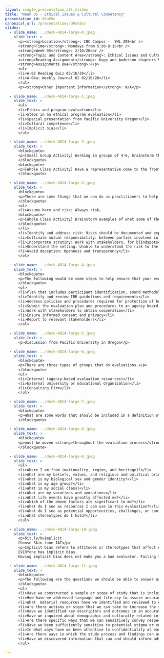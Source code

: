 ```yaml
---
layout: single_presentation_all_slides
title: "Week 05 - Ethical Issues & Cultural Competency"
presentation_id: dVuk5o
canonical_url: /presentations/dVuk5o/
slides:
  - slide_name: ../deck-4814-large-0.jpeg
    slide_text: >
      <p><strong>Location</strong>: CBC Campus -  SWL 208<br />
      <strong>Time</strong>: Mondays from 5:30-8:15<br />
      <strong>Week 05</strong>: 2/10/20<br />
      <strong>Topic and Content Area</strong>: Ethical Issues and Cultural Competency
      <strong>Reading Assignment</strong>: Kapp and Anderson chapters 5-6<br />
      <strong>Assignments Due</strong>:</p>
      <ul>
      <li>A-02 Reading Quiz 02/10/20</li>
      <li>A-04a: Weekly Journal 02 02/16/20</li>
      </ul>
      <p><strong>Other Important Information</strong>: N/A</p>
      
  - slide_name: ../deck-4814-large-1.jpeg
    slide_text: >
      <ul>
      <li>Ethics and program evaluation</li>
      <li>Steps in an ethical program evaluation</li>
      <li>Special presentation from Pacific University Oregon</li>
      <li>Cultural competence</li>
      <li>Implicit bias</li>
      </ul>
      
  - slide_name: ../deck-4814-large-2.jpeg
    slide_text: >
      <blockquote>
      <p>[Small Group Activity] Working in groups of 4-6, brainstorm the top 10 ways to conduct a program evaluation in an unethical manner.</p>
      </blockquote>
      <blockquote>
      <p>[Whole Class Activity] Have a representative come to the front, of the room. Go round robin have each group representative share a different unethical practice until the lists have been exhausted and not repeating any.</p>
      </blockquote>
      
  - slide_name: ../deck-4814-large-3.jpeg
    slide_text: >
      <blockquote>
      <p>There are some things that we can do as practitioners to help safeguard against unethical behavior in program evaluation</p>
      </blockquote>
      <ol>
      <li>Assume harm and risk: Always risk…
      <blockquote>
      <p>[Whole Class Activity] Brainstorm examples of what some of these risks might be</p>
      </blockquote>
      </li>
      <li>Identify and address risk: Risks should be documented and explicitly discussed as well as planned to help mitigate. Think process for IRB.</li>
      <li>Cultivate mutual responsibility: between parties involved in the development/implementation of the program evaluation</li>
      <li>Incorporate scrutiny: Work with stakeholders, for blindspots</li>
      <li>Understand the setting: Unable to understand the risk to the population unless understand the setting and population</li>
      <li>Avoid deception: Openness and transparency</li>
      </ol>
      
  - slide_name: ../deck-4814-large-4.jpeg
    slide_text: >
      <blockquote>
      <p>The following would be some steps to help ensure that your evaluation is done ethically.</p>
      </blockquote>
      <ol>
      <li>Plan that includes participant identification, sound methodology, and reporting plan</li>
      <li>Identify and review IRB guidelines and requirements</li>
      <li>Address policies and procedures required for protection of human subjects and informed consent</li>
      <li>Submit the evaluation plan and procedures to an agency board for review and approval</li>
      <li>Work with stakeholders to obtain cooperation</li>
      <li>Ensure informed consent and privacy</li>
      <li>Report to relevant stakeholders</li>
      </ol>
      
  - slide_name: ../deck-4814-large-5.jpeg
    slide_text: >
      <p>Discussion from Pacific University in Oregon</p>
      
  - slide_name: ../deck-4814-large-6.jpeg
    slide_text: >
      <blockquote>
      <p>There are three types of groups that do evaluations.</p>
      </blockquote>
      <ul>
      <li>Internal (agency-based evaluation resources)</li>
      <li>External University or Educational Organization</li>
      <li>Consulting Firm</li>
      </ul>
      
  - slide_name: ../deck-4814-large-7.jpeg
    slide_text: >
      <blockquote>
      <p>What are some words that should be included in a definition of cultural competence?</p>
      </blockquote>
      
  - slide_name: ../deck-4814-large-8.jpeg
    slide_text: >
      <blockquote>
      <p>must be woven <strong>throughout the evaluation process</strong>, regardless of how you characterize the steps.</p>
      </blockquote>
      
  - slide_name: ../deck-4814-large-9.jpeg
    slide_text: >
      <ul>
      <li>Where I am from (nationality, region, and heritage)?</li>
      <li>What are my beliefs, values, and religious and political orientations?</li>
      <li>What is my biological sex and gender identity?</li>
      <li>What is my age group?</li>
      <li>What is my social class?</li>
      <li>What are my vocations and avocations</li>
      <li>What life events have greatly affected me?</li>
      <li>Which of the above factors are significant to me?</li>
      <li>What do I see as resources I can use in this evaluation?</li>
      <li>What do I see as potential opportunities, challenges, or conflict for this evaluation</li>
      <li>What stereotypes do I hold?</li>
      </ul>
      
  - slide_name: ../deck-4814-large-10.jpeg
    slide_text: >
      <p>bit.ly/huimplicit
      Choose Skin-tone IAT</p>
      <p>Implicit bias refers to attitudes or stereotypes that affect our understanding, actions, and decisions in an unconscious manner.
      EVERYone has implicit bias.
      Having implicit bias does not make you a bad evaluator. Failing to recognize and consciously challenge your implicit bias can contribute to bad evaluations.</p>
      
  - slide_name: ../deck-4814-large-11.jpeg
    slide_text: >
      <blockquote>
      <p>The following are the questions we should be able to answer as we finish planning for our evaluation</p>
      </blockquote>
      <ul>
      <li>Have we constructed a sample or scope of study that is inclusive of diverse people served?</li>
      <li>How have we addressed language and literacy to assure accuracy and inclusiveness in our study?</li>
      <li>What  material resources have we identified and reviewed to education ourselves about the agency and the persons served?</li>
      <li>Are there actions or steps that we can take to increase the sense of comfort or safety for evaluation participants?</li>
      <li>Have we identified key descriptors and outcomes in an accurate manner that avoids negative stereotypes and includes program and participate strengths?</li>
      <li>Have we inquired about demographic and culturally related information for participants to identify factors that help understand their experiences?</li>
      <li>Are there specific ways that we can sensitively convey respect for people’s efforts and time commitment while they are participating in the study?</li>
      <li>Have we been sufficiently sensitive to potential stigma or vulnerabilities experienced by evaluation participants?</li>
      <li>In what ways have we been attentive to confidentiality at each stage of the evaluation?</li>
      <li>Are there ways in which the study process and findings can actually provide benefits to the present or future recipients of services?</li>
      <li>Have we discovered information that can and should inform advocacy efforts?</li>
      </ul>
      
---
```

